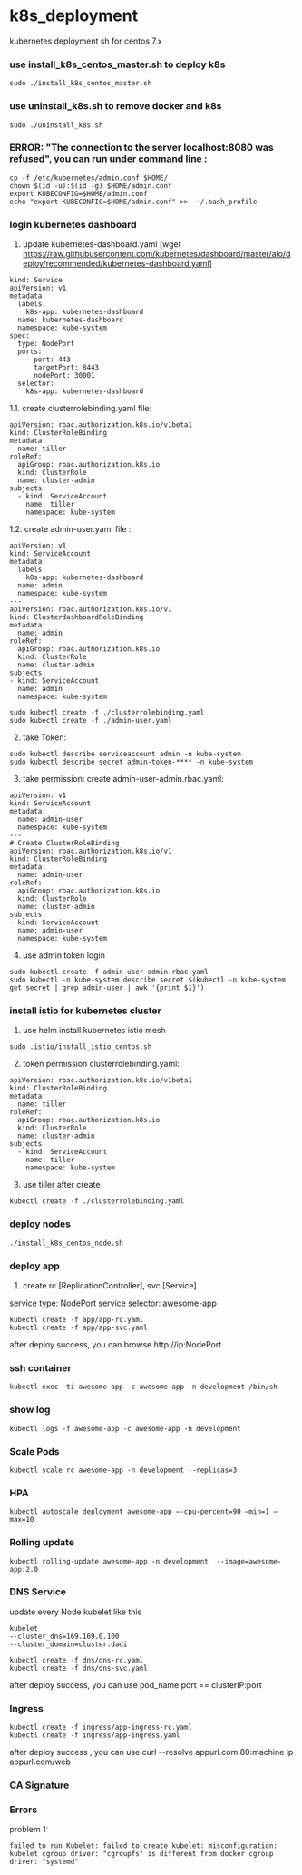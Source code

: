 # k8s_deployment
kubernetes deployment sh for centos 7.x

### use install_k8s_centos_master.sh to deploy k8s

```
sudo ./install_k8s_centos_master.sh
```

### use uninstall_k8s.sh to remove docker and k8s

```
sudo ./uninstall_k8s.sh
```

### ERROR: "The connection to the server localhost:8080 was refused", you can run under command line :
```
cp -f /etc/kubernetes/admin.conf $HOME/
chown $(id -u):$(id -g) $HOME/admin.conf
export KUBECONFIG=$HOME/admin.conf
echo "export KUBECONFIG=$HOME/admin.conf" >>  ~/.bash_profile
```


### login kubernetes dashboard

1. update kubernetes-dashboard.yaml 
[wget https://raw.githubusercontent.com/kubernetes/dashboard/master/aio/deploy/recommended/kubernetes-dashboard.yaml]

```
kind: Service
apiVersion: v1
metadata:
  labels:
    k8s-app: kubernetes-dashboard
  name: kubernetes-dashboard
  namespace: kube-system
spec:
  type: NodePort
  ports:
    - port: 443
      targetPort: 8443
      nodePort: 30001
  selector:
    k8s-app: kubernetes-dashboard

```

1.1. create clusterrolebinding.yaml file:

```
apiVersion: rbac.authorization.k8s.io/v1beta1
kind: ClusterRoleBinding
metadata:
  name: tiller
roleRef:
  apiGroup: rbac.authorization.k8s.io
  kind: ClusterRole
  name: cluster-admin
subjects:
  - kind: ServiceAccount
    name: tiller
    namespace: kube-system
```

1.2. create admin-user.yaml file : 

```
apiVersion: v1
kind: ServiceAccount
metadata:
  labels:
    k8s-app: kubernetes-dashboard
  name: admin
  namespace: kube-system
---
apiVersion: rbac.authorization.k8s.io/v1
kind: ClusterdashboardRoleBinding
metadata:
  name: admin
roleRef:
  apiGroup: rbac.authorization.k8s.io
  kind: ClusterRole
  name: cluster-admin
subjects:
- kind: ServiceAccount
  name: admin
  namespace: kube-system
```

```
sudo kubectl create -f ./clusterrolebinding.yaml
sudo kubectl create -f ./admin-user.yaml
```

2. take Token:
```
sudo kubectl describe serviceaccount admin -n kube-system
sudo kubectl describe secret admin-token-**** -n kube-system
```

3. take permission:
create admin-user-admin.rbac.yaml:

```
apiVersion: v1
kind: ServiceAccount
metadata:
  name: admin-user
  namespace: kube-system
---
# Create ClusterRoleBinding
apiVersion: rbac.authorization.k8s.io/v1
kind: ClusterRoleBinding
metadata:
  name: admin-user
roleRef:
  apiGroup: rbac.authorization.k8s.io
  kind: ClusterRole
  name: cluster-admin
subjects:
- kind: ServiceAccount
  name: admin-user
  namespace: kube-system
```

4. use admin token login

```
sudo kubectl create -f admin-user-admin.rbac.yaml
sudo kubectl -n kube-system describe secret $(kubectl -n kube-system get secret | grep admin-user | awk '{print $1}')
```


### install istio for kubernetes cluster

1. use helm install kubernetes istio mesh 

```
sudo .istio/install_istio_centos.sh

```

2. token permission
clusterrolebinding.yaml:

```
apiVersion: rbac.authorization.k8s.io/v1beta1
kind: ClusterRoleBinding
metadata:
  name: tiller
roleRef:
  apiGroup: rbac.authorization.k8s.io
  kind: ClusterRole
  name: cluster-admin
subjects:
  - kind: ServiceAccount
    name: tiller
    namespace: kube-system

```

3. use tiller after create
```
kubectl create -f ./clusterrolebinding.yaml
```

### deploy nodes

```
./install_k8s_centos_node.sh
```

### deploy app

1. create rc [ReplicationController], svc [Service]

service type: NodePort
service selector: awesome-app

```
kubectl create -f app/app-rc.yaml
kubectl create -f app/app-svc.yaml
```

after deploy success, you can browse http://ip:NodePort

### ssh container

```
kubectl exec -ti awesome-app -c awesome-app -n development /bin/sh
```

### show log

```
kubectl logs -f awesome-app -c awesome-app -n development
```

### Scale Pods

```
kubectl scale rc awesome-app -n development --replicas=3
```

### HPA

```
kubectl autoscale deployment awesome-app —-cpu-percent=90 —min=1 —max=10
```


### Rolling update

```
kubectl rolling-update awesome-app -n development  --image=awesome-app:2.0

```

### DNS Service

update every Node kubelet like this

```
kubelet
--cluster_dns=169.169.0.100
--cluster_domain=cluster.dadi

kubectl create -f dns/dns-rc.yaml
kubectl create -f dns/dns-svc.yaml
```

after deploy success, you can use pod_name:port == clusterIP:port 

### Ingress

```
kubectl create -f ingress/app-ingress-rc.yaml
kubectl create -f ingress/app-ingress.yaml
```

after deploy success , you can use curl --resolve appurl.com:80:machine ip  appurl.com/web

### CA Signature


### Errors

problem 1:
```
failed to run Kubelet: failed to create kubelet: misconfiguration: kubelet cgroup driver: "cgroupfs" is different from docker cgroup driver: "systemd"

```






